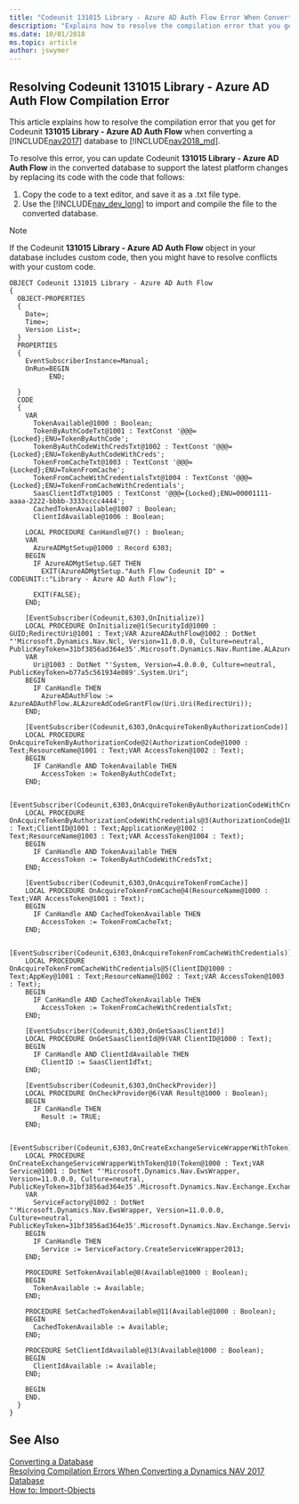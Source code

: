 ```yaml
---
title: "Codeunit 131015 Library - Azure AD Auth Flow Error When Converting to Dynamics NAV 2018"
description: "Explains how to resolve the compilation error that you get for Codeunit 131015 Library - Azure AD Auth Flow when converting a database from Dynamics NAV 2017 to 2018."
ms.date: 10/01/2018
ms.topic: article
author: jswymer
---
```

## Resolving Codeunit 131015 Library - Azure AD Auth Flow Compilation Error 
This article explains how to resolve the compilation error that you get for Codeunit **131015 Library - Azure AD Auth Flow** when converting a [!INCLUDE[nav2017](includes/navcorfu_md.md)] database to [!INCLUDE[nav2018_md](includes/nav2018_md.md)].

To resolve this error, you can update Codeunit **131015 Library - Azure AD Auth Flow**  in the converted database to support the latest platform changes by replacing its code with the code that follows: 

1. Copy the code to a text editor, and save it as a .txt file type.
2. Use the [!INCLUDE[nav_dev_long](includes/nav_dev_long_md.md)] to import and compile the file to the converted database.

> [!NOTE]  
>  If the Codeunit **131015 Library - Azure AD Auth Flow**  object in your database includes custom code, then you might have to resolve conflicts with your custom code.

```
OBJECT Codeunit 131015 Library - Azure AD Auth Flow
{
  OBJECT-PROPERTIES
  {
    Date=;
    Time=;
    Version List=;
  }
  PROPERTIES
  {
    EventSubscriberInstance=Manual;
    OnRun=BEGIN
          END;

  }
  CODE
  {
    VAR
      TokenAvailable@1000 : Boolean;
      TokenByAuthCodeTxt@1001 : TextConst '@@@={Locked};ENU=TokenByAuthCode';
      TokenByAuthCodeWithCredsTxt@1002 : TextConst '@@@={Locked};ENU=TokenByAuthCodeWithCreds';
      TokenFromCacheTxt@1003 : TextConst '@@@={Locked};ENU=TokenFromCache';
      TokenFromCacheWithCredentialsTxt@1004 : TextConst '@@@={Locked};ENU=TokenFromCacheWithCredentials';
      SaasClientIdTxt@1005 : TextConst '@@@={Locked};ENU=00001111-aaaa-2222-bbbb-3333cccc4444';
      CachedTokenAvailable@1007 : Boolean;
      ClientIdAvailable@1006 : Boolean;

    LOCAL PROCEDURE CanHandle@7() : Boolean;
    VAR
      AzureADMgtSetup@1000 : Record 6303;
    BEGIN
      IF AzureADMgtSetup.GET THEN
        EXIT(AzureADMgtSetup."Auth Flow Codeunit ID" = CODEUNIT::"Library - Azure AD Auth Flow");

      EXIT(FALSE);
    END;

    [EventSubscriber(Codeunit,6303,OnInitialize)]
    LOCAL PROCEDURE OnInitialize@1(SecurityId@1000 : GUID;RedirectUri@1001 : Text;VAR AzureADAuthFlow@1002 : DotNet "'Microsoft.Dynamics.Nav.Ncl, Version=11.0.0.0, Culture=neutral, PublicKeyToken=31bf3856ad364e35'.Microsoft.Dynamics.Nav.Runtime.ALAzureAdCodeGrantFlow");
    VAR
      Uri@1003 : DotNet "'System, Version=4.0.0.0, Culture=neutral, PublicKeyToken=b77a5c561934e089'.System.Uri";
    BEGIN
      IF CanHandle THEN
        AzureADAuthFlow := AzureADAuthFlow.ALAzureAdCodeGrantFlow(Uri.Uri(RedirectUri));
    END;

    [EventSubscriber(Codeunit,6303,OnAcquireTokenByAuthorizationCode)]
    LOCAL PROCEDURE OnAcquireTokenByAuthorizationCode@2(AuthorizationCode@1000 : Text;ResourceName@1001 : Text;VAR AccessToken@1002 : Text);
    BEGIN
      IF CanHandle AND TokenAvailable THEN
        AccessToken := TokenByAuthCodeTxt;
    END;

    [EventSubscriber(Codeunit,6303,OnAcquireTokenByAuthorizationCodeWithCredentials)]
    LOCAL PROCEDURE OnAcquireTokenByAuthorizationCodeWithCredentials@3(AuthorizationCode@1000 : Text;ClientID@1001 : Text;ApplicationKey@1002 : Text;ResourceName@1003 : Text;VAR AccessToken@1004 : Text);
    BEGIN
      IF CanHandle AND TokenAvailable THEN
        AccessToken := TokenByAuthCodeWithCredsTxt;
    END;

    [EventSubscriber(Codeunit,6303,OnAcquireTokenFromCache)]
    LOCAL PROCEDURE OnAcquireTokenFromCache@4(ResourceName@1000 : Text;VAR AccessToken@1001 : Text);
    BEGIN
      IF CanHandle AND CachedTokenAvailable THEN
        AccessToken := TokenFromCacheTxt;
    END;

    [EventSubscriber(Codeunit,6303,OnAcquireTokenFromCacheWithCredentials)]
    LOCAL PROCEDURE OnAcquireTokenFromCacheWithCredentials@5(ClientID@1000 : Text;AppKey@1001 : Text;ResourceName@1002 : Text;VAR AccessToken@1003 : Text);
    BEGIN
      IF CanHandle AND CachedTokenAvailable THEN
        AccessToken := TokenFromCacheWithCredentialsTxt;
    END;

    [EventSubscriber(Codeunit,6303,OnGetSaasClientId)]
    LOCAL PROCEDURE OnGetSaasClientId@9(VAR ClientID@1000 : Text);
    BEGIN
      IF CanHandle AND ClientIdAvailable THEN
        ClientID := SaasClientIdTxt;
    END;

    [EventSubscriber(Codeunit,6303,OnCheckProvider)]
    LOCAL PROCEDURE OnCheckProvider@6(VAR Result@1000 : Boolean);
    BEGIN
      IF CanHandle THEN
        Result := TRUE;
    END;

    [EventSubscriber(Codeunit,6303,OnCreateExchangeServiceWrapperWithToken)]
    LOCAL PROCEDURE OnCreateExchangeServiceWrapperWithToken@10(Token@1000 : Text;VAR Service@1001 : DotNet "'Microsoft.Dynamics.Nav.EwsWrapper, Version=11.0.0.0, Culture=neutral, PublicKeyToken=31bf3856ad364e35'.Microsoft.Dynamics.Nav.Exchange.ExchangeServiceWrapper");
    VAR
      ServiceFactory@1002 : DotNet "'Microsoft.Dynamics.Nav.EwsWrapper, Version=11.0.0.0, Culture=neutral, PublicKeyToken=31bf3856ad364e35'.Microsoft.Dynamics.Nav.Exchange.ServiceWrapperFactory";
    BEGIN
      IF CanHandle THEN
        Service := ServiceFactory.CreateServiceWrapper2013;
    END;

    PROCEDURE SetTokenAvailable@8(Available@1000 : Boolean);
    BEGIN
      TokenAvailable := Available;
    END;

    PROCEDURE SetCachedTokenAvailable@11(Available@1000 : Boolean);
    BEGIN
      CachedTokenAvailable := Available;
    END;

    PROCEDURE SetClientIdAvailable@13(Available@1000 : Boolean);
    BEGIN
      ClientIdAvailable := Available;
    END;

    BEGIN
    END.
  }
}
```

## See Also  
 [Converting a Database](Converting-a-Database.md)  
 [Resolving Compilation Errors When Converting a Dynamics NAV 2017 Database](Resolve-Compile-Errors-When-Converting-Dynamics-NAV-2017-Database.md)  
 [How to: Import-Objects](How-to--Import-Objects.md)
